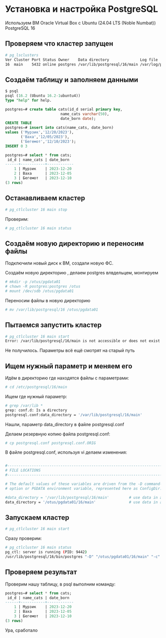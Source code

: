 # Установка и настройка PostgreSQL

Используем ВМ Oracle Virtual Box с Ubuntu (24.04 LTS (Noble Numbat))
PostgreSQL 16

## Проверяем что кластер запущен
```bash
# pg_lsclusters
Ver Cluster Port Status Owner    Data directory              Log file
16  main    5432 online postgres /var/lib/postgresql/16/main /var/log/postgresql/postgresql-16-main.log
```
## Создаём таблицу и заполняем данными

```sql
$ psql
psql (16.2 (Ubuntu 16.2-1ubuntu4))
Type "help" for help.

postgres=# create table cats(id_d serial primary key,
                         name_cats varchar(50),
                         date_born date);
CREATE TABLE
postgres=# insert into cats(name_cats, date_born)
values ('Мурзик','12/20/2023'),
       ('Ваха','12/05/2023'),
       ('Бегемот','12/10/2023');
INSERT 0 3

postgres=# select * from cats;
 id_d | name_cats | date_born
------+-----------+------------
    1 | Мурзик    | 2023-12-20
    2 | Ваха      | 2023-12-05
    3 | Бегемот   | 2023-12-10
(3 rows)
```

## Останавливаем кластер

```bash
# pg_ctlcluster 16 main stop
```
Проверим:
```bash
# pg_ctlcluster 16 main status
```

## Создаём новую директорию и переносим файлы

Подключили новый диск к ВМ, создали новую ФС.

Создаём новую директорию , делаем postgres влвдельцем, монтируем
```bash
# mkdir -p /otus/pgdata01
# chown -R postgres:postgres /otus
# mount /dev/sdb /otus/pgdata01
```
Переносим файлы в новую директорию
```bash
# mv /var/lib/postgresql/16 /otus/pgdata01
```

## Пытаемся запустить кластер
```bash
# pg_ctlcluster 16 main start
Error: /var/lib/postgresql/16/main is not accessible or does not exist
```
Не получилось. Параметры всё ещё смотрят на старый путь

## Ищем нужный параметр и меняем его

Идём в директорию где находятся файлы с параметрами:
```bash
# cd /etc/postgresql/16/main
```

Ищем где нужный параметр:
```bash
# grep /var/lib *
grep: conf.d: Is a directory
postgresql.conf:data_directory = '/var/lib/postgresql/16/main'          # use data in another directory
```
Нашли, параметр data_directory в файле postgresql.conf

Делаем резервную копию файла postgresql.conf:
```bash
# cp postgresql.conf postgresql.conf.ORIG
```

В файле postgresql.conf, используя vi делаем изменения:
```bash

#------------------------------------------------------------------------------
# FILE LOCATIONS
#------------------------------------------------------------------------------

# The default values of these variables are driven from the -D command-line
# option or PGDATA environment variable, represented here as ConfigDir.

#data_directory = '/var/lib/postgresql/16/main'         # use data in another directory
data_directory = '/otus/pgdata01/16/main'               # use data in another directory

```

## Запускаем кластер

```bash
# pg_ctlcluster 16 main stаrt
```

Сразу проверим:
```bash
# pg_ctlcluster 16 main status
pg_ctl: server is running (PID: 9442)
/usr/lib/postgresql/16/bin/postgres "-D" "/otus/pgdata01/16/main" "-c" "config_file=/etc/postgresql/16/main/postgresql.conf"
```

## Проверяем результат
Проверим нашу таблицу, в psql выполним команду:
```sql
postgres=# select * from cats;
 id_d | name_cats | date_born
------+-----------+------------
    1 | Мурзик    | 2023-12-20
    2 | Ваха      | 2023-12-05
    3 | Бегемот   | 2023-12-10
(3 rows)
```

Ура, сработало
